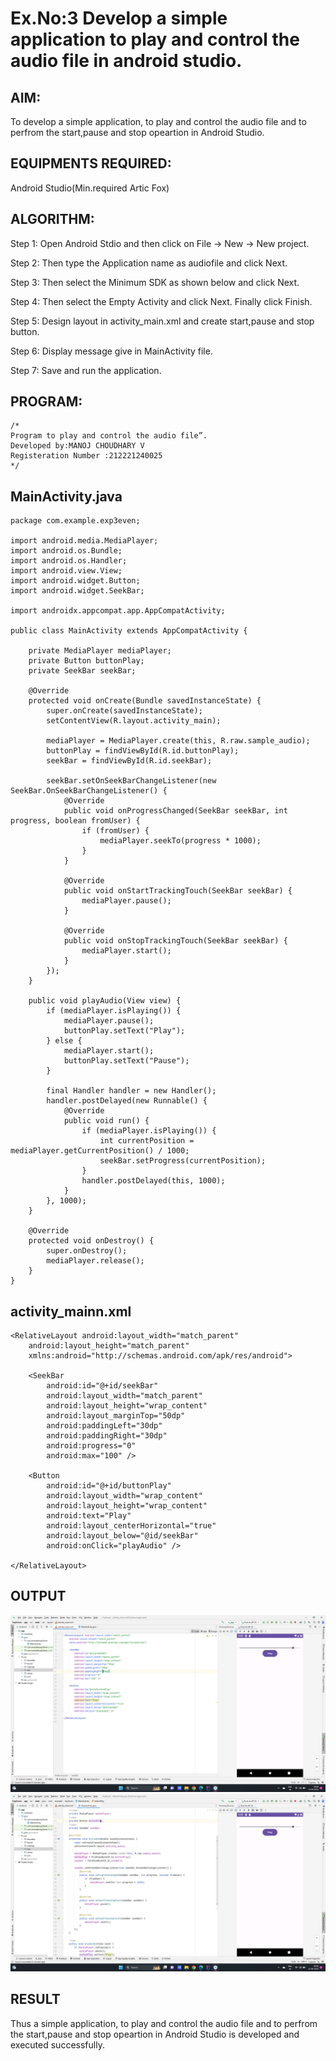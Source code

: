 # Ex.No:3 Develop a simple application to play and control the audio file in android studio.


## AIM:

To develop a simple application, to play and control the audio file and to perfrom the start,pause and stop opeartion in Android Studio.

## EQUIPMENTS REQUIRED:

Android Studio(Min.required Artic Fox)

## ALGORITHM:

Step 1: Open Android Stdio and then click on File -> New -> New project.

Step 2: Then type the Application name as audiofile and click Next. 

Step 3: Then select the Minimum SDK as shown below and click Next.

Step 4: Then select the Empty Activity and click Next. Finally click Finish.

Step 5: Design layout in activity_main.xml and create start,pause and stop button.

Step 6: Display message give in MainActivity file.

Step 7: Save and run the application.

## PROGRAM:
```
/*
Program to play and control the audio file”.
Developed by:MANOJ CHOUDHARY V
Registeration Number :212221240025
*/
```
## MainActivity.java
```
package com.example.exp3even;

import android.media.MediaPlayer;
import android.os.Bundle;
import android.os.Handler;
import android.view.View;
import android.widget.Button;
import android.widget.SeekBar;

import androidx.appcompat.app.AppCompatActivity;

public class MainActivity extends AppCompatActivity {

    private MediaPlayer mediaPlayer;
    private Button buttonPlay;
    private SeekBar seekBar;

    @Override
    protected void onCreate(Bundle savedInstanceState) {
        super.onCreate(savedInstanceState);
        setContentView(R.layout.activity_main);

        mediaPlayer = MediaPlayer.create(this, R.raw.sample_audio);
        buttonPlay = findViewById(R.id.buttonPlay);
        seekBar = findViewById(R.id.seekBar);

        seekBar.setOnSeekBarChangeListener(new SeekBar.OnSeekBarChangeListener() {
            @Override
            public void onProgressChanged(SeekBar seekBar, int progress, boolean fromUser) {
                if (fromUser) {
                    mediaPlayer.seekTo(progress * 1000);
                }
            }

            @Override
            public void onStartTrackingTouch(SeekBar seekBar) {
                mediaPlayer.pause();
            }

            @Override
            public void onStopTrackingTouch(SeekBar seekBar) {
                mediaPlayer.start();
            }
        });
    }

    public void playAudio(View view) {
        if (mediaPlayer.isPlaying()) {
            mediaPlayer.pause();
            buttonPlay.setText("Play");
        } else {
            mediaPlayer.start();
            buttonPlay.setText("Pause");
        }

        final Handler handler = new Handler();
        handler.postDelayed(new Runnable() {
            @Override
            public void run() {
                if (mediaPlayer.isPlaying()) {
                    int currentPosition = mediaPlayer.getCurrentPosition() / 1000;
                    seekBar.setProgress(currentPosition);
                }
                handler.postDelayed(this, 1000);
            }
        }, 1000);
    }

    @Override
    protected void onDestroy() {
        super.onDestroy();
        mediaPlayer.release();
    }
}

```
## activity_mainn.xml
```
<RelativeLayout android:layout_width="match_parent"
    android:layout_height="match_parent"
    xmlns:android="http://schemas.android.com/apk/res/android">

    <SeekBar
        android:id="@+id/seekBar"
        android:layout_width="match_parent"
        android:layout_height="wrap_content"
        android:layout_marginTop="50dp"
        android:paddingLeft="30dp"
        android:paddingRight="30dp"
        android:progress="0"
        android:max="100" />

    <Button
        android:id="@+id/buttonPlay"
        android:layout_width="wrap_content"
        android:layout_height="wrap_content"
        android:text="Play"
        android:layout_centerHorizontal="true"
        android:layout_below="@id/seekBar"
        android:onClick="playAudio" />

</RelativeLayout>
```

## OUTPUT
![](1.png)
![](2.png)
   



## RESULT
   Thus a simple application, to play and control the audio file and to perfrom the start,pause and stop opeartion in Android Studio is developed and executed successfully.
